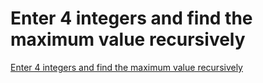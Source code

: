 # Enter 4 integers and find the maximum value recursively
[Enter 4 integers and find the maximum value recursively](https://aiwithcloud.com/2022/09/15/enter_4_integers_and_find_the_maximum_value_recursively/)